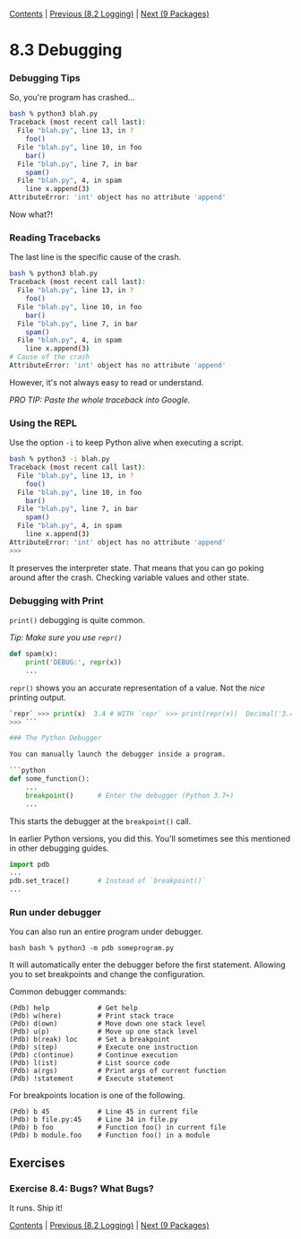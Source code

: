 [Contents](../Contents.md) \| [Previous (8.2 Logging)](02_Logging.md) \|
[Next (9 Packages)](../09_Packages/00_Overview.md)

# 8.3 Debugging

### Debugging Tips

So, you're program has crashed...

```bash
bash % python3 blah.py
Traceback (most recent call last):
  File "blah.py", line 13, in ?
    foo()
  File "blah.py", line 10, in foo
    bar()
  File "blah.py", line 7, in bar
    spam()
  File "blah.py", 4, in spam
    line x.append(3)
AttributeError: 'int' object has no attribute 'append'
```

Now what?!

### Reading Tracebacks

The last line is the specific cause of the crash.

```bash
bash % python3 blah.py
Traceback (most recent call last):
  File "blah.py", line 13, in ?
    foo()
  File "blah.py", line 10, in foo
    bar()
  File "blah.py", line 7, in bar
    spam()
  File "blah.py", 4, in spam
    line x.append(3)
# Cause of the crash
AttributeError: 'int' object has no attribute 'append'
```

However, it's not always easy to read or understand.

*PRO TIP: Paste the whole traceback into Google.*

### Using the REPL

Use the option `-i` to keep Python alive when executing a script.

```bash
bash % python3 -i blah.py
Traceback (most recent call last):
  File "blah.py", line 13, in ?
    foo()
  File "blah.py", line 10, in foo
    bar()
  File "blah.py", line 7, in bar
    spam()
  File "blah.py", 4, in spam
    line x.append(3)
AttributeError: 'int' object has no attribute 'append'
>>>
```

It preserves the interpreter state. That means that you can go poking around
after the crash. Checking variable values and other state.

### Debugging with Print

`print()` debugging is quite common.

*Tip: Make sure you use `repr()`*

```python
def spam(x):
    print('DEBUG:', repr(x))
    ...
```

`repr()` shows you an accurate representation of a value. Not the *nice*
printing output.

```python >>> from decimal import Decimal >>> x = Decimal('3.4')  # NO
`repr` >>> print(x)  3.4 # WITH `repr` >>> print(repr(x))  Decimal('3.4')
>>> ```

### The Python Debugger

You can manually launch the debugger inside a program.

```python
def some_function():
    ...
    breakpoint()      # Enter the debugger (Python 3.7+)
    ...
```

This starts the debugger at the `breakpoint()` call.

In earlier Python versions, you did this.  You'll sometimes see this
mentioned in other debugging guides.

```python
import pdb
...
pdb.set_trace()       # Instead of `breakpoint()`
...
```

### Run under debugger

You can also run an entire program under debugger.

```bash bash % python3 -m pdb someprogram.py ```

It will automatically enter the debugger before the first
statement. Allowing you to set breakpoints and change the configuration.

Common debugger commands:

```code
(Pdb) help            # Get help
(Pdb) w(here)         # Print stack trace
(Pdb) d(own)          # Move down one stack level
(Pdb) u(p)            # Move up one stack level
(Pdb) b(reak) loc     # Set a breakpoint
(Pdb) s(tep)          # Execute one instruction
(Pdb) c(ontinue)      # Continue execution
(Pdb) l(ist)          # List source code
(Pdb) a(rgs)          # Print args of current function
(Pdb) !statement      # Execute statement
```

For breakpoints location is one of the following.

```code
(Pdb) b 45            # Line 45 in current file
(Pdb) b file.py:45    # Line 34 in file.py
(Pdb) b foo           # Function foo() in current file
(Pdb) b module.foo    # Function foo() in a module
```

## Exercises

### Exercise 8.4: Bugs? What Bugs?

It runs. Ship it!

[Contents](../Contents.md) \| [Previous (8.2 Logging)](02_Logging.md) \|
[Next (9 Packages)](../09_Packages/00_Overview.md)
